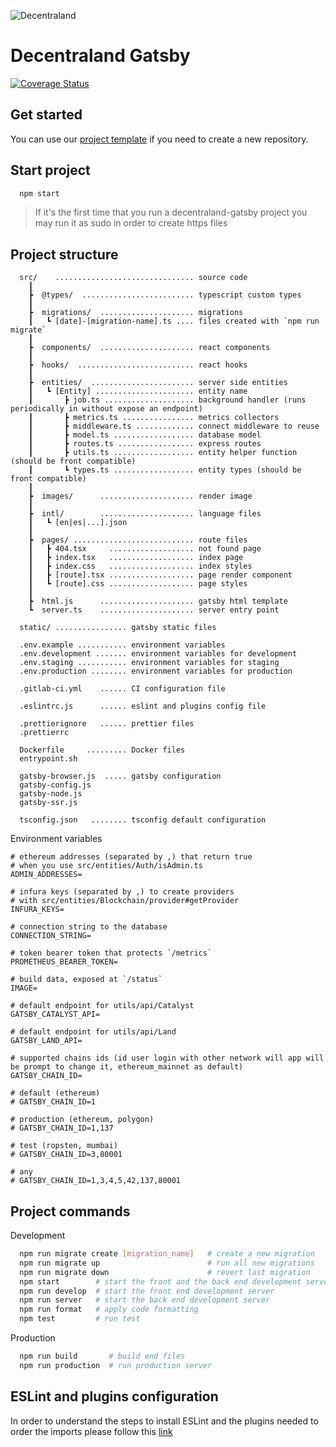 ![Decentraland](https://decentraland.org/og.jpg)

# Decentraland Gatsby

[![Coverage Status](https://coveralls.io/repos/github/decentraland/decentraland-gatsby/badge.svg?branch=master)](https://coveralls.io/github/decentraland/decentraland-gatsby?branch=master)

## Get started

You can use our [project template](https://github.com/decentraland/decentraland-gatsby-template) if you need to create a new repository.

## Start project

```bash
  npm start
```

> If it's the first time that you run a decentraland-gatsby project you may run it as sudo in order to create https files

## Project structure

```text
  src/    ............................... source code
    ┃
    ┣  @types/  ......................... typescript custom types
    ┃
    ┣  migrations/  ..................... migrations
    ┃   ┗ [date]-[migration-name].ts .... files created with `npm run migrate`
    ┃
    ┣  components/  ..................... react components
    ┃
    ┣  hooks/  .......................... react hooks
    ┃
    ┣  entities/  ....................... server side entities
    ┃   ┗ [Entity] ...................... entity name
    ┃       ┣ job.ts .................... background handler (runs periodically in without expose an endpoint)
    ┃       ┣ metrics.ts ................ metrics collectors
    ┃       ┣ middleware.ts ............. connect middleware to reuse
    ┃       ┣ model.ts .................. database model
    ┃       ┣ routes.ts ................. express routes
    ┃       ┣ utils.ts .................. entity helper function (should be front compatible)
    ┃       ┗ types.ts .................. entity types (should be front compatible)
    ┃
    ┣  images/      ..................... render image
    ┃
    ┣  intl/        ..................... language files
    ┃   ┗ [en|es|...].json
    ┃
    ┣  pages/ ........................... route files
    ┃   ┣ 404.tsx     ................... not found page
    ┃   ┣ index.tsx   ................... index page
    ┃   ┣ index.css   ................... index styles
    ┃   ┣ [route].tsx ................... page render component
    ┃   ┗ [route].css ................... page styles
    ┃
    ┣  html.js      ..................... gatsby html template
    ┗  server.ts    ..................... server entry point

  static/ ................ gatsby static files

  .env.example ........... environment variables
  .env.development ....... environment variables for development
  .env.staging ........... environment variables for staging
  .env.production ........ environment variables for production

  .gitlab-ci.yml    ...... CI configuration file

  .eslintrc.js      ...... eslint and plugins config file

  .prettierignore   ...... prettier files
  .prettierrc

  Dockerfile     ......... Docker files
  entrypoint.sh

  gatsby-browser.js  ..... gatsby configuration
  gatsby-config.js
  gatsby-node.js
  gatsby-ssr.js

  tsconfig.json   ........ tsconfig default configuration
```

Environment variables

```.env
# ethereum addresses (separated by ,) that return true
# when you use src/entities/Auth/isAdmin.ts
ADMIN_ADDRESSES=

# infura keys (separated by ,) to create providers
# with src/entities/Blockchain/provider#getProvider
INFURA_KEYS=

# connection string to the database
CONNECTION_STRING=

# token bearer token that protects `/metrics`
PROMETHEUS_BEARER_TOKEN=

# build data, exposed at `/status`
IMAGE=

# default endpoint for utils/api/Catalyst
GATSBY_CATALYST_API=

# default endpoint for utils/api/Land
GATSBY_LAND_API=

# supported chains ids (id user login with other network will app will be prompt to change it, ethereum_mainnet as default)
GATSBY_CHAIN_ID=

# default (ethereum)
# GATSBY_CHAIN_ID=1

# production (ethereum, polygon)
# GATSBY_CHAIN_ID=1,137

# test (ropsten, mumbai)
# GATSBY_CHAIN_ID=3,80001

# any
# GATSBY_CHAIN_ID=1,3,4,5,42,137,80001
```

## Project commands

Development

```bash
  npm run migrate create [migration_name]   # create a new migration
  npm run migrate up                        # run all new migrations
  npm run migrate down                      # revert last migration
  npm start        # start the front and the back end development server
  npm run develop  # start the front end development server
  npm run server   # start the back end development server
  npm run format   # apply code formatting
  npm test         # run test
```

Production

```bash
  npm run build       # build end files
  npm run production  # run production server
```

## ESLint and plugins configuration

In order to understand the steps to install ESLint and the plugins needed to order the imports please follow this [link](ESLINT.md)
